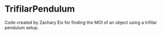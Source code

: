# TrifilarPendulum
Code created by Zachary Eix for finding the MOI of an object using a trifilar pendulum setup.
